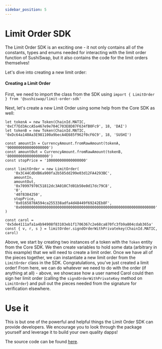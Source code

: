 ```yaml
---
sidebar_position: 5
---
```


# Limit Order SDK

The Limit Order SDK is an exciting one - it not only contains all of the constants, types and enums needed for interacting with the limit order function of SushiSwap, but it also contains the code for the limit orders themselves!

Let's dive into creating a new limit order:

#### Creating a Limit Order

First, we need to import the class from the SDK using `import { LimitOrder } from '@sushiswap/limit-order-sdk'`

Next, let's create a new Limit Order using some help from the Core SDK as well:

```
let tokenA = new Token(ChainId.MATIC, '0xCf7Ed3AccA5a467e9e704C703E8D87F634fB0Fc9', 18, 'DAI')
let tokenB = new Token(ChainId.MATIC, '0xDc64a140Aa3E981100a9becA4E685f962f0cF6C9', 18, 'SUSHI')

const amountIn = CurrencyAmount.fromRawAmount(tokenA, '9000000000000000000')
const amountOut = CurrencyAmount.fromRawAmount(tokenB, '8000000000000000000')
const stopPrice = '100000000000000000'

const limitOrder = new LimitOrder(
    '0x3C44CdDdB6a900fa2b585dd299e03d12FA4293BC',
    amountIn,
    amountOut,
    '0x70997970C51812dc3A010C7d01b50e0d17dc79C8',
    '0',
    '4078384250',
    stopPrice,
    '0x0165878A594ca255338adfa4d48449f69242Eb8F',
    '0x00000000000000000000000000000000000000000000000000000000000000'
)

const carol = '0x5de4111afa1a4b94908f83103eb1f1706367c2e68ca870fc3fb9a804cdab365a'
const { v, r, s } = limitOrder.signdOrderWithPrivatekey(ChainId.MATIC, carol)
```

Above, we start by creating two instances of a token with the `Token` entity from the Core SDK. We then create variables to hold some data (arbitrary in this example) that we will need to create a limit order. Once we have all of the pieces together, we can instantiate a new limit order from the `LimitOrder` class in the SDK. Congratulations, you've just created a limit order! From here, we can do whatever we need to do with the order (if anything at all) - above, we showcase how a user named Carol could then sign her limit order (calling the `signdOrderWithPrivateKey` method on `LimitOrder`) and pull out the pieces needed from the signature for verification elsewhere.

# Use it

This is but one of the powerful and helpful things the Limit Order SDK can provide developers. We encourage you to look through the package yourself and leverage it to build your own quality dapps!

The source code can be found [here](https://github.com/sushiswap/sdk/tree/canary/packages/limit-order-sdk).
